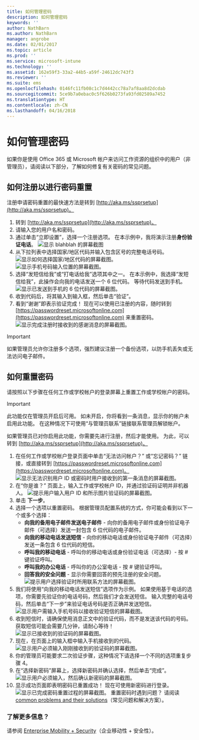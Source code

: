 ```yaml
---
title: 如何管理密码
description: 如何管理密码
keywords: ''
author: NathBarn
ms.author: NathBarn
manager: angrobe
ms.date: 02/01/2017
ms.topic: article
ms.prod: ''
ms.service: microsoft-intune
ms.technology: ''
ms.assetid: 162e59f3-33a2-44b5-a59f-24612dc743f3
ms.reviewer: ''
ms.suite: ems
ms.openlocfilehash: 0146fc11fb08c1c7d4442cc78a7af8aa8d2dcdab
ms.sourcegitcommit: 5ce9b7a0ebac0c5f626b0273fa93fd02589a7452
ms.translationtype: HT
ms.contentlocale: zh-CN
ms.lasthandoff: 04/16/2018
---
```

# <a name="how-to-manage-your-own-password"></a>如何管理密码

如果你是使用 Office 365 或 Microsoft 帐户来访问工作资源的组织中的用户（非管理员），请阅读以下部分，了解如何修复有关密码的常见问题。

## <a name="how-to-register-for-password-reset"></a>如何注册以进行密码重置
注册申请密码重置的最快速方法是转到 [http://aka.ms/ssprsetup](http://aka.ms/ssprsetup)。

1.  转到 [http://aka.ms/ssprsetup](http://aka.ms/ssprsetup)。
2.  请输入您的用户名和密码。
3.  通过单击“立即设置”，选择一个注册选项。 在本示例中，我将演示注册**身份验证电话**。
![显示 blahblah 的屏幕截图](./media/ft-mngPW-1-setup.png)
4.  从下拉列表中选择国家/地区代码并输入包含区号的完整电话号码。
![显示如何选择国家/地区代码的屏幕截图。 ](./media/ft-mngPW-2-enterNumber.png)![显示手机号码输入位置的屏幕截图。](./media/ft-mngPW-3-enterNumber2.png)
5.  选择“发短信给我”或“打电话给我”选项其中之一。 在本示例中，我选择“发短信给我”，此操作会向我的电话发送一个 6 位代码。 等待代码发送到手机。  
![显示已发送到手机的 6 位代码的屏幕截图。](./media/ft-mngPW-4-textCode.png)
6.  收到代码后，将其输入到输入框，然后单击“验证”。
7.  看到“谢谢”即表示验证完成！ 现在可以使用已注册的内容，随时转到 [https://passwordreset.microsoftonline.com](https://passwordreset.microsoftonline.com) 来重置密码。![显示完成注册时接收到的感谢消息的屏幕截图。](./media/ft-mngPW-5-thanks.png)

> [!IMPORTANT]
> 如果管理员允许你注册多个选项，强烈建议注册一个备份选项，以防手机丢失或无法访问电子邮件。

## <a name="how-to-reset-your-password"></a>如何重置密码
请按照以下步骤在任何工作或学校帐户的登录屏幕上重置工作或学校帐户的密码。

> [!IMPORTANT]
> 此功能仅在管理员开启后可用。 如未开启，你将看到一条消息，显示你的帐户未启用此功能。 在这种情况下可使用“与管理员联系”链接联系管理员解锁帐户。
> 
> 如果管理员已对你启用此功能，你需要先进行注册，然后才能使用。 为此，可以转到 [http://aka.ms/ssprsetup](http://aka.ms/ssprsetup)。

1. 在任何工作或学校帐户登录页面中单击“无法访问帐户？” 或“忘记密码？” 链接，或直接转到 [https://passwordreset.microsoftonline.com](https://passwordreset.microsoftonline.com)。
   ![显示无法识别用户 ID 或密码时用户接收到的第一条消息的屏幕截图。](./media/ft-mngPW-6-resetPWbegin.png)
2. 在“你是谁？” 页面上，输入工作或学校帐户 ID，并通过验证码证明并非机器人。
   ![提示用户输入用户 ID 和所示图片验证码的屏幕截图。](./media/ft-mngPW-7-enterID.png)
3. 单击 **下一步**。
4. 选择一个选项以重置密码。 根据管理员配置系统的方式，你可能会看到以下一个或多个选择：
   - **向我的备用电子邮件发送电子邮件** - 向你的备用电子邮件或身份验证电子邮件（可选择）发送一封包含 6 位代码的电子邮件。
   - **向我的移动电话发送短信** - 向你的移动电话或身份验证电子邮件（可选择）发送一条包含 6 位代码的短信。
   - **呼叫我的移动电话** - 呼叫你的移动电话或身份验证电话（可选择）- 按 # 键验证呼叫。
   - **呼叫我的办公电话** - 呼叫你的办公室电话 - 按 # 键验证呼叫。
   - **回答我的安全问题** - 显示你需要回答的预先注册的安全问题。
   ![提示用户选择验证时所用联系方法的屏幕截图。](./media/ft-mngPW-8-answerQuestions.png)
5. 我们将使用“向我的移动电话发送短信”选项作为示例。 如果使用基于电话的选项，你需要先验证你的电话号码，然后我们才会发送短信。 输入完整的电话号码，然后单击“下一步”来验证电话号码是否正确并发送短信。
   ![显示用户需输入手机号码以接收验证短信的屏幕截图。](./media/ft-mngPW-9-textNumber.png)
6. 收到短信时，请确保使用消息正文中的验证代码，而不是发送该代码的号码。 获取短信可能会需要几分钟，请耐心等待！  
   ![显示已接收到的验证码的屏幕截图。](./media/ft-mngPW-10-verificationCode.png)
7. 现在，在页面上的输入框中输入手机接收到的代码。
   ![显示用户必须输入刚刚接收到的验证码的屏幕截图。](./media/ft-mngPW-11-enterCode.png)
8. 你的管理员可能要求二次验证步骤，这种情况下请选择一个不同的选项重复步骤 4。
9. 在“选择新密码”屏幕上，选择新密码并确认选择，然后单击“完成”。
   ![显示用户必须输入，然后确认新密码的屏幕截图。](./media/ft-mngPW-12-clickFinish.png)
10. 显示成功页面即表明密码已重置成功！ 现在可使用新密码进行登录。
    ![显示已完成密码重置过程的屏幕截图。](./media/ft-mngPW-13-success.png)
    重置密码时遇到问题？ 请阅读 [common problems and their solutions](https://azure.microsoft.com/en-us/documentation/articles/active-directory-passwords-update-your-own-password/#common-problems-and-their-solutions)（常见问题和解决方案）。

### <a name="want-to-learn-more"></a>了解更多信息？
请参阅 [Enterprise Mobility + Security](https://www.microsoft.com/en-us/server-cloud/enterprise-mobility/overview.aspx)（企业移动性 + 安全性）。
